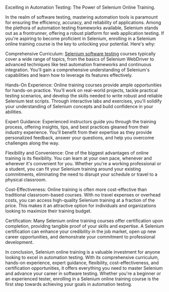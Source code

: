 Excelling in Automation Testing: The Power of Selenium Online Training.

In the realm of software testing, mastering automation tools is paramount for ensuring the efficiency, accuracy, and reliability of applications. Among the plethora of automation testing frameworks available, Selenium stands out as a frontrunner, offering a robust platform for web application testing. If you're aspiring to become proficient in Selenium, enrolling in a Selenium online training course is the key to unlocking your potential. Here's why:

Comprehensive Curriculum: <a href="https://www.h2kinfosys.com/courses/selenium-webdriver-junit-training-course/">Selenium software testing</a> courses typically cover a wide range of topics, from the basics of Selenium WebDriver to advanced techniques like test automation frameworks and continuous integration. You'll gain a comprehensive understanding of Selenium's capabilities and learn how to leverage its features effectively.

Hands-On Experience: Online training courses provide ample opportunities for hands-on practice. You'll work on real-world projects, tackle practical testing scenarios, and develop the skills needed to write robust and reliable Selenium test scripts. Through interactive labs and exercises, you'll solidify your understanding of Selenium concepts and build confidence in your abilities.

Expert Guidance: Experienced instructors guide you through the training process, offering insights, tips, and best practices gleaned from their industry experience. You'll benefit from their expertise as they provide personalized feedback, answer your questions, and help you overcome challenges along the way.

Flexibility and Convenience: One of the biggest advantages of online training is its flexibility. You can learn at your own pace, whenever and wherever it's convenient for you. Whether you're a working professional or a student, you can fit your Selenium training around your existing commitments, eliminating the need to disrupt your schedule or travel to a physical classroom.

Cost-Effectiveness: Online training is often more cost-effective than traditional classroom-based courses. With no travel expenses or overhead costs, you can access high-quality Selenium training at a fraction of the price. This makes it an attractive option for individuals and organizations looking to maximize their training budget.

Certification: Many Selenium online training courses offer certification upon completion, providing tangible proof of your skills and expertise. A Selenium certification can enhance your credibility in the job market, open up new career opportunities, and demonstrate your commitment to professional development.

In conclusion, Selenium online training is a valuable investment for anyone looking to excel in automation testing. With its comprehensive curriculum, hands-on experience, expert guidance, flexibility, cost-effectiveness, and certification opportunities, it offers everything you need to master Selenium and advance your career in software testing. Whether you're a beginner or an experienced tester, enrolling in a Selenium online training course is the first step towards achieving your goals in automation testing.
